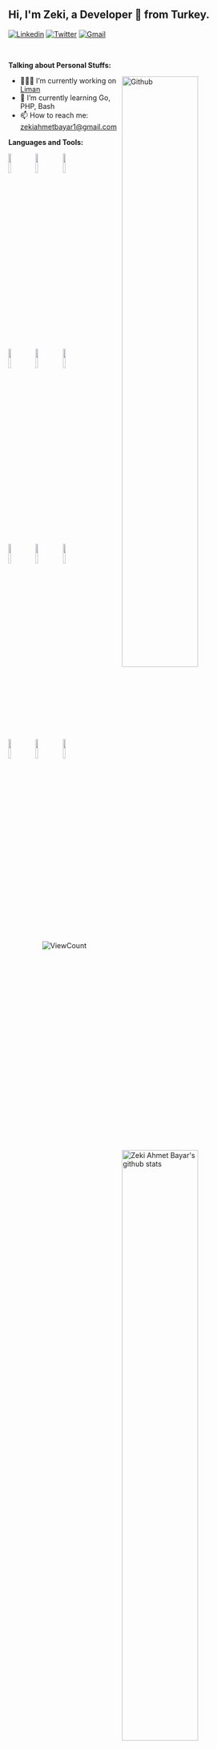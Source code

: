 ## Hi, I'm Zeki, a Developer 🚀 from Turkey.


[![Linkedin](https://img.shields.io/badge/-LinkedIn-blue?style=flat&logo=Linkedin&logoColor=white)](https://www.linkedin.com/in/zekiahmetbayar)
[![Twitter](https://img.shields.io/badge/-X-000000?style=flat&labelColor=ffff&logo=x&logoColor=white)](https://www.instagram.com/zekiahmetbayar)
[![Gmail](https://img.shields.io/badge/-Gmail-c14438?style=flat&logo=Gmail&logoColor=white)](mailto:zekiahmetbayar1@gmail.com)


&nbsp;

**Talking about Personal Stuffs:**

<img width="55%" align="right" alt="Github" src="https://raw.githubusercontent.com/onimur/.github/master/.resources/git-header.svg" />

- 👨🏽‍💻 I’m currently working on [Liman](https://github.com/limanmys)
- 🌱 I’m currently learning Go, PHP, Bash
- 📫 How to reach me: zekiahmetbayar1@gmail.com

**Languages and Tools:** 

<p>
  <a href="https://github.com/zekiahmetbayar">
    <img width="55%" align="right" alt="Zeki Ahmet Bayar's github stats" src="https://github-readme-stats.vercel.app/api?username=zekiahmetbayar&show_icons=true&hide_border=true&theme=dracula" />
  </a>

  <code><img width="10%" src="https://www.vectorlogo.zone/logos/golang/golang-ar21.svg"></code>
  <code><img width="10%" src="https://www.vectorlogo.zone/logos/python/python-ar21.svg"></code>
  <code><img width="10%" src="https://www.vectorlogo.zone/logos/gnu_bash/gnu_bash-ar21.svg"></code>
  <br />
  <code><img width="10%" src="https://www.vectorlogo.zone/logos/postgresql/postgresql-ar21.svg"></code>
  <code><img width="10%" src="https://www.vectorlogo.zone/logos/sqlite/sqlite-ar21.svg"></code>
  <code><img width="10%" src="https://www.vectorlogo.zone/logos/mysql/mysql-ar21.svg"></code>
    <br />
  <code><img width="10%" src="https://www.vectorlogo.zone/logos/openstack/openstack-ar21.svg"></code>
  <code><img width="10%" src="https://www.vectorlogo.zone/logos/kubernetes/kubernetes-ar21.svg"></code>
  <code><img width="10%" src="https://www.vectorlogo.zone/logos/docker/docker-ar21.svg"></code>
  <br />
  <code><img width="10%" src="https://www.vectorlogo.zone/logos/json/json-ar21.svg"></code>
  <code><img width="10%" src="https://www.vectorlogo.zone/logos/git-scm/git-scm-ar21.svg"></code>
  <code><img width="10%" src="https://www.vectorlogo.zone/logos/yaml/yaml-ar21.svg"></code>

</p>

<!-- Your hits or visitors
site: http://hits.dwyl.com or https://visitor-badge.glitch.me
Both apis are in trouble due to the number of requests, if you know any other to register visitors, great
-->
<p align="center">
  <img alt="ViewCount" src="https://views.whatilearened.today/views/github/zekiahmetbayar/zekiahmetbayar.svg" />
</p>
